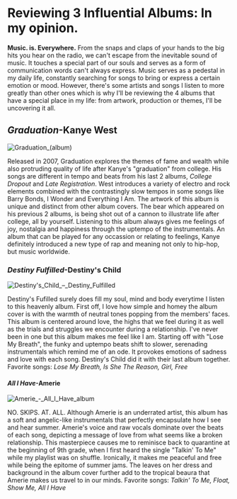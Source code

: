 # Reviewing 3 Influential Albums: In my opinion.
**Music. is. Everywhere.** From the snaps and claps of your hands to the big hits you hear on the radio, we can't escape from the inevitable sound of music. It touches a special part of our souls and serves as a form of communication words can't always express.
Music serves as a pedestal in my daily life, constantly searching for songs to bring or express a certain emotion or mood. However, there's some artists and songs I listen to more greatly than other ones which is why I'll be reviewing the 4 albums that have a special place in my life: from artwork, production or themes, I'll be uncovering it all.
## _Graduation_-Kanye West
![Graduation_(album)](https://user-images.githubusercontent.com/114502968/193072097-6393e7a1-e000-46c9-8698-3d42c6f8f260.jpg)

Released in 2007, Graduation explores the themes of fame and wealth while also protruding quality of life after Kanye's "graduation" from college. His songs are different in tempo and beats from his last 2 albums, _College Dropout_ and _Late Registration_. West introduces a variety of electro and rock elements combined with the contrastingly slow tempos in some songs like Barry Bonds, I Wonder and Everything I Am. The artwork of this album is unique and distinct from other album covers. The bear which appeared on his previous 2 albums, is being shot out of a cannon to illustrate life after college, all by yourself. Listening to this album always gives me feelings of joy, nostalgia and happiness through the uptempo of the instrumentals. An album that can be played for any occassion or relating to feelings, Kanye definitely introduced a new type of rap and meaning not only to hip-hop, but music worldwide.
### _Destiny Fulfilled_-Destiny's Child
![Destiny's_Child_–_Destiny_Fulfilled](https://user-images.githubusercontent.com/114502968/193303735-e8693c7a-3f0b-4ca6-a3fb-676e73ce1032.jpg)

Destiny's Fufilled surely does fill my soul, mind and body everytime I listen to this heavenly album. First off, I love how simple and homey the album cover is with the warmth of neutral tones popping from the members' faces. This album is centered around love, the highs that we feel during it as well as the trials and struggles we encounter during a relationship. I've never been in one but this album makes me feel like I am. Starting off with "Lose My Breath", the funky and uptempo beats shift to slower, serenading instrumentals which remind me of an ode. It provokes emotions of sadness and love with each song. Destiny's Child did it with their last album together.
Favorite songs: _Lose My Breath, Is She The Reason, Girl, Free_
#### _All I Have_-Amerie
![Amerie_-_All_I_Have_album](https://user-images.githubusercontent.com/114502968/193716575-ba29e03f-f741-4419-8686-5b21259a0f63.jpg)

NO. SKIPS. AT. ALL. Although Amerie is an underrated artist, this album has a soft and angelic-like instrumentals that perfectly encapsulate how I see and hear summer. Amerie's voice and raw vocals dominate over the beats of each song, depicting a message of love from what seems like a broken relationship. This masterpiece causes me to reminisce back to quarantine at the beginning of 9th grade, when I first heard the single "Talkin' To Me" while my playlist was on shuffle. Ironically, it makes me peaceful and free while being the epitome of summer jams. The leaves on her dress and background in the album cover further add to the tropical beaura that Amerie makes us travel to in our minds.
Favorite songs: _Talkin' To Me, Float, Show Me, All I Have_
